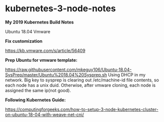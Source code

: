 # kubernetes-3-node-notes
<b>My 2019 Kubernetes Build Notes</b>

Ubuntu 18.04
Vmware

<b>Fix customization</b>

https://kb.vmware.com/s/article/56409


<b>Prep Ubuntu for vmware template:</b>

https://raw.githubusercontent.com/mkeguy106/Ubuntu-18.04-SysPrep/master/Ubuntu%2018.04%20Sysprep.sh
Using DHCP in my network.  Big key to sysprep is clearing out /etc/machine-id file contents, so each node has a unix duid. Otherwise, after vmware cloning, each node is assigned the same ip(not good).

<b>Following Kubernetes Guide:</b>

https://computingforgeeks.com/how-to-setup-3-node-kubernetes-cluster-on-ubuntu-18-04-with-weave-net-cni/

